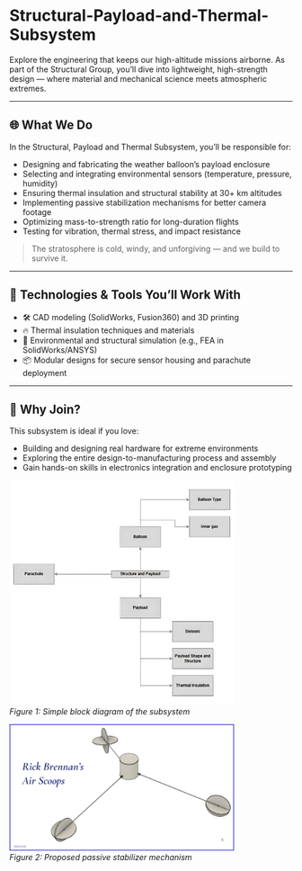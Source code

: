 # Structural-Payload-and-Thermal-Subsystem

Explore the engineering that keeps our high-altitude missions airborne. As part of the Structural Group, you’ll dive into lightweight, high-strength design — where material and mechanical science meets atmospheric extremes.

---

## 🌐 What We Do

In the Structural, Payload and Thermal Subsystem, you’ll be responsible for:

- Designing and fabricating the weather balloon’s payload enclosure  
- Selecting and integrating environmental sensors (temperature, pressure, humidity)  
- Ensuring thermal insulation and structural stability at 30+ km altitudes  
- Implementing passive stabilization mechanisms for better camera footage  
- Optimizing mass-to-strength ratio for long-duration flights  
- Testing for vibration, thermal stress, and impact resistance  

> The stratosphere is cold, windy, and unforgiving — and we build to survive it.

---

## 🔧 Technologies & Tools You’ll Work With

- 🛠️ CAD modeling (SolidWorks, Fusion360) and 3D printing  
- 🔥 Thermal insulation techniques and materials  
- 🧪 Environmental and structural simulation (e.g., FEA in SolidWorks/ANSYS)  
- 📦 Modular designs for secure sensor housing and parachute deployment  

---

## 🧗 Why Join?

This subsystem is ideal if you love:

- Building and designing real hardware for extreme environments  
- Exploring the entire design-to-manufacturing process and assembly  
- Gain hands-on skills in electronics integration and enclosure prototyping


<p>
  <img src="./images/Block%20diagram.png" alt="Simple block diagram of the subsystem" width="400">
  <br>
  <em>Figure 1: Simple block diagram of the subsystem</em>
</p>

<p>
  <img src="./images/Proposed_Passive_Stabilizer_Mechanism.png" alt="Simple block diagram of the subsystem" width="400">
  <br>
  <em>Figure 2: Proposed passive stabilizer mechanism</em>
</p>
